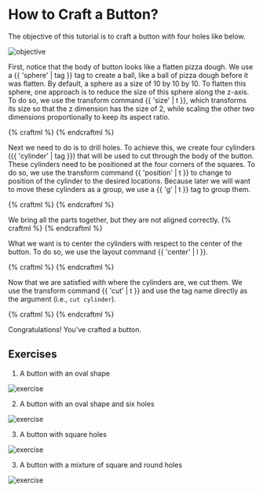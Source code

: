 # How to Craft a Button?

The objective of this tutorial is to craft a button with four holes like below.

![objective](objective.png)

First, notice that the body of button looks like a flatten pizza dough. We
use a {{ 'sphere' | tag }} tag to create a ball, like a ball of pizza dough before it was flatten.
By default, a sphere as a size of 10 by 10 by 10. To flatten this sphere, one
approach is to reduce the size of this sphere along the z-axis. To do so, we
use the transform command {{ 'size' | t }}, which transforms its size so that the
z dimension has the size of 2, while scaling the other two dimensions
proportionally to keep its aspect ratio.

{% craftml %}
<sphere t="size z 2"/>
{% endcraftml %}

Next we need to do is to drill holes. To achieve this, we create four cylinders
({{ 'cylinder' | tag }}) that will be used to cut through the body of the button. These cylinders
need to be positioned at the four corners of the squares. To do so, we use
the transform command {{ 'position' | t }} to change to position of the cylinder to
the desired locations. Because later we will want to move these cylinders as a group,
we use a {{ 'g' | t }} tag to group them.

{% craftml %}
<g>
  <cylinder radius="1" t="position 0 0 0"/>
  <cylinder radius="1" t="position 0 3 0"/>
  <cylinder radius="1" t="position 3 0 0"/>
  <cylinder radius="1" t="position 3 3 0"/>
</g>
{% endcraftml %}


We bring all the parts together, but they are not aligned correctly.
{% craftml %}
<sphere t="size z 2"/>
<g>
  <cylinder radius="1" t="position 0 0 0"/>
  <cylinder radius="1" t="position 0 3 0"/>
  <cylinder radius="1" t="position 3 0 0"/>
  <cylinder radius="1" t="position 3 3 0"/>
</g>
{% endcraftml %}

What we want is to center the cylinders with respect to the center of the button.
To do so, we use the layout command {{ 'center' | l }}.

{% craftml %}
<g l="center xy">
  <sphere t="size z 2"/>
  <g>
    <cylinder radius="1" t="position 0 0 0"/>
    <cylinder radius="1" t="position 0 3 0"/>
    <cylinder radius="1" t="position 3 0 0"/>
    <cylinder radius="1" t="position 3 3 0"/>
  </g>
</g>
{% endcraftml %}

Now that we are satisfied with where the cylinders are, we cut them. We use
the transform command {{ 'cut' | t }} and use the tag name
directly as the argument (i.e., `cut cylinder`).

{% craftml %}
<g l="center xy" t="cut cylinder">
  <sphere t="size z 2"/>
  <g>
    <cylinder radius="1" t="position 0 0 0"/>
    <cylinder radius="1" t="position 0 3 0"/>
    <cylinder radius="1" t="position 3 0 0"/>
    <cylinder radius="1" t="position 3 3 0"/>
  </g>
</g>
{% endcraftml %}

Congratulations! You've crafted a button.

## Exercises

1. A button with an oval shape

  ![exercise](exercise1.png)

2. A button with an oval shape and six holes

  ![exercise](exercise2.png)

3. A button with square holes

  ![exercise](exercise3.png)

3. A button with a mixture of square and round holes

  ![exercise](exercise4.png)
